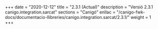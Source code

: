 +++
date        = "2020-12-12"
title       = "2.3.1 (Actual)"
description = "Versió 2.3.1 canigo.integration.sarcat"
sections    = "Canigó"
enllac		= "/canigo-fwk-docs/documentacio-llibreries/canigo.integration.sarcat/2.3.1/"
weight		= 1
+++
